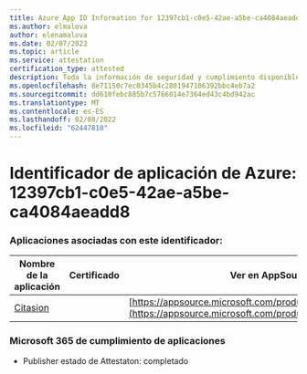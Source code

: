 ```yaml
---
title: Azure App ID Information for 12397cb1-c0e5-42ae-a5be-ca4084aeadd8
ms.author: elmalova
author: elenamalova
ms.date: 02/07/2022
ms.topic: article
ms.service: attestation
certification_type: attested
description: Toda la información de seguridad y cumplimiento disponible para 12397cb1-c0e5-42ae-a5be-ca4084aeadd8.
ms.openlocfilehash: 8e71150c7ec0345b4c2801947106392bbc4eb7a2
ms.sourcegitcommit: dd610febc885b7c5766014e7364ed43c4bd942ac
ms.translationtype: MT
ms.contentlocale: es-ES
ms.lasthandoff: 02/08/2022
ms.locfileid: "62447810"
---
```

# <a name="azure-app-id-12397cb1-c0e5-42ae-a5be-ca4084aeadd8"></a>Identificador de aplicación de Azure: 12397cb1-c0e5-42ae-a5be-ca4084aeadd8


### <a name="apps-associated-with-this-id"></a>Aplicaciones asociadas con este identificador:
| **Nombre de la aplicación** | **Certificado** | **Ver en AppSource** |
|--------------|---------------|-----------------------|
| [Citasion](https://docs.microsoft.com/microsoft-365-app-certification/forward/WA200003530) |  | [https://appsource.microsoft.com/product/office/WA200003530](https://appsource.microsoft.com/product/office/WA200003530) |

### <a name="microsoft-365-app-compliance-status"></a>Microsoft 365 de cumplimiento de aplicaciones
- Publisher estado de Attestaton: completado
